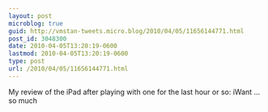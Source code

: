 ```yaml
---
layout: post
microblog: true
guid: http://vmstan-tweets.micro.blog/2010/04/05/11656144771.html
post_id: 3048300
date: 2010-04-05T13:20:19-0600
lastmod: 2010-04-05T13:20:19-0600
type: post
url: /2010/04/05/11656144771.html
---
```

My review of the iPad after playing with one for the last hour or so: iWant ... so much
